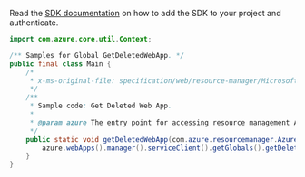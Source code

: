 Read the [SDK documentation](https://github.com/Azure/azure-sdk-for-java/blob/azure-resourcemanager_2.13.0/sdk/resourcemanager/azure-resourcemanager/README.md) on how to add the SDK to your project and authenticate.

```java
import com.azure.core.util.Context;

/** Samples for Global GetDeletedWebApp. */
public final class Main {
    /*
     * x-ms-original-file: specification/web/resource-manager/Microsoft.Web/stable/2021-03-01/examples/GetDeletedWebApp.json
     */
    /**
     * Sample code: Get Deleted Web App.
     *
     * @param azure The entry point for accessing resource management APIs in Azure.
     */
    public static void getDeletedWebApp(com.azure.resourcemanager.AzureResourceManager azure) {
        azure.webApps().manager().serviceClient().getGlobals().getDeletedWebAppWithResponse("9", Context.NONE);
    }
}
```
